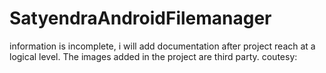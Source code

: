 SatyendraAndroidFilemanager
===========================
information is incomplete, i will add documentation after project reach at a logical level. 
The images added in the project are third party.
coutesy:
